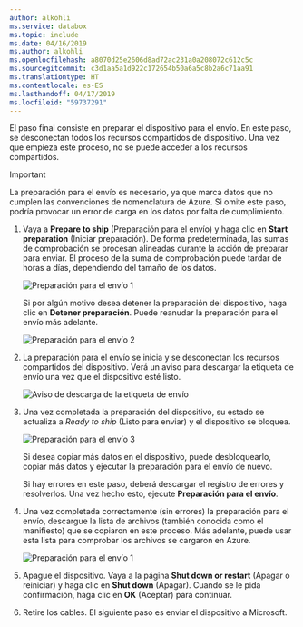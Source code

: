 ```yaml
---
author: alkohli
ms.service: databox
ms.topic: include
ms.date: 04/16/2019
ms.author: alkohli
ms.openlocfilehash: a8070d25e2606d8ad72ac231a0a208072c612c5c
ms.sourcegitcommit: c3d1aa5a1d922c172654b50a6a5c8b2a6c71aa91
ms.translationtype: HT
ms.contentlocale: es-ES
ms.lasthandoff: 04/17/2019
ms.locfileid: "59737291"
---
```

El paso final consiste en preparar el dispositivo para el envío. En este paso, se desconectan todos los recursos compartidos de dispositivo. Una vez que empieza este proceso, no se puede acceder a los recursos compartidos.

> [!IMPORTANT]
> La preparación para el envío es necesario, ya que marca datos que no cumplen las convenciones de nomenclatura de Azure. Si omite este paso, podría provocar un error de carga en los datos por falta de cumplimiento.

1. Vaya a **Prepare to ship** (Preparación para el envío) y haga clic en **Start preparation** (Iniciar preparación). De forma predeterminada, las sumas de comprobación se procesan alineadas durante la acción de preparar para enviar. El proceso de la suma de comprobación puede tardar de horas a días, dependiendo del tamaño de los datos. 
   
    ![Preparación para el envío 1](media/data-box-prepare-to-ship/prepare-to-ship1.png)

    Si por algún motivo desea detener la preparación del dispositivo, haga clic en **Detener preparación**. Puede reanudar la preparación para el envío más adelante.
        
    ![Preparación para el envío 2](media/data-box-prepare-to-ship/prepare-to-ship2.png)
    
2. La preparación para el envío se inicia y se desconectan los recursos compartidos del dispositivo. Verá un aviso para descargar la etiqueta de envío una vez que el dispositivo esté listo.

    ![Aviso de descarga de la etiqueta de envío](media/data-box-prepare-to-ship/download-shipping-label-reminder.png)

3. Una vez completada la preparación del dispositivo, su estado se actualiza a *Ready to ship* (Listo para enviar) y el dispositivo se bloquea.
        
    ![Preparación para el envío 3](media/data-box-prepare-to-ship/prepare-to-ship3.png)

    Si desea copiar más datos en el dispositivo, puede desbloquearlo, copiar más datos y ejecutar la preparación para el envío de nuevo.

    Si hay errores en este paso, deberá descargar el registro de errores y resolverlos. Una vez hecho esto, ejecute **Preparación para el envío**.

4. Una vez completada correctamente (sin errores) la preparación para el envío, descargue la lista de archivos (también conocida como el manifiesto) que se copiaron en este proceso. Más adelante, puede usar esta lista para comprobar los archivos se cargaron en Azure.
        
    ![Preparación para el envío 1](media/data-box-prepare-to-ship/prepare-to-ship4.png)

5. Apague el dispositivo. Vaya a la página **Shut down or restart** (Apagar o reiniciar) y haga clic en **Shut down** (Apagar). Cuando se le pida confirmación, haga clic en **OK** (Aceptar) para continuar.

6. Retire los cables. El siguiente paso es enviar el dispositivo a Microsoft.
